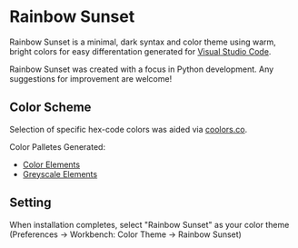 # Rainbow Sunset

Rainbow Sunset is a minimal, dark syntax and color theme using warm, bright colors
for easy differentation generated for [Visual Studio Code](https://code.visualstudio.com/).

Rainbow Sunset was created with a focus in Python development. Any suggestions for improvement
are welcome!

## Color Scheme
Selection of specific hex-code colors was aided via [coolors.co](https://coolors.co/).

Color Palletes Generated:
- [Color Elements](https://coolors.co/d03d3a-f88387-fea880-fad47c-87c999-6ca5b2-b1a2f6-e987cd)
- [Greyscale Elements](https://coolors.co/262525-292727-3b3635-6b6669-b295aa-e7dada)

## Setting
When installation completes, select "Rainbow Sunset" as your color theme (Preferences → Workbench: Color Theme → Rainbow Sunset)
